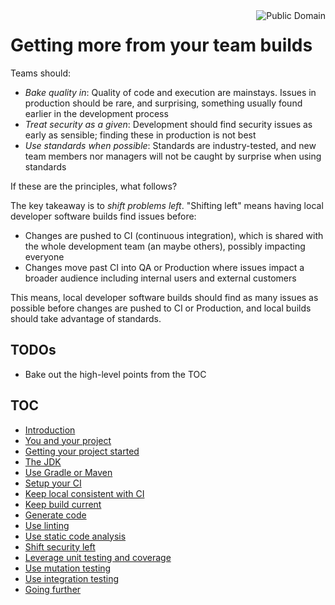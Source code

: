 <a href="LICENSE.md">
<img src="https://unlicense.org/pd-icon.png" alt="Public Domain"
align="right"/>
</a>

# Getting more from your team builds

Teams should:

* _Bake quality in_: Quality of code and execution are mainstays. Issues in
  production should be rare, and surprising, something usually found earlier
  in the development process
* _Treat security as a given_: Development should find security issues as
  early as sensible; finding these in production is not best
* _Use standards when possible_: Standards are industry-tested, and new team
  members nor managers will not be caught by surprise when using standards

If these are the principles, what follows?

The key takeaway is to _shift problems left_.  "Shifting left" means having
local developer software builds find issues before:

* Changes are pushed to CI (continuous integration), which is shared with the
  whole development team (an maybe others), possibly impacting everyone
* Changes move past CI into QA or Production where issues impact a broader
  audience including internal users and external customers

This means, local developer software builds should find as many issues as
possible before changes are pushed to CI or Production, and local builds
should take advantage of standards.

## TODOs

* Bake out the high-level points from the TOC

## TOC

* [Introduction](#introduction)
* [You and your project](#you-and-your-project)
* [Getting your project started](#getting-your-project-started)
* [The JDK](#the-jdk)
* [Use Gradle or Maven](#use-gradle-or-maven)
* [Setup your CI](#setup-your-ci)
* [Keep local consistent with CI](#keep-local-consistent-with-ci)
* [Keep build current](#keep-build-current)
* [Generate code](#generate-code)
* [Use linting](#use-linting)
* [Use static code analysis](#use-static-code-analysis)
* [Shift security left](#shift-security-left)
* [Leverage unit testing and coverage](#leverage-unit-testing-and-coverage)
* [Use mutation testing](#use-mutation-testing)
* [Use integration testing](#use-integration-testing)
* [Going further](#going-further)
